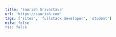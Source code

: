 ```yaml
---
title: 'Saurish Srivastava'
url: 'https://saurish.com'
tags: ['sites', 'fullstack developer', 'student']
nsfw: false
rss: false
---
```

